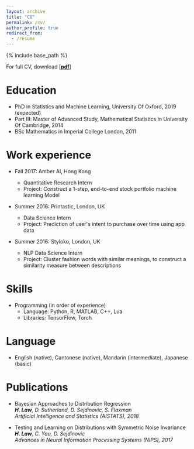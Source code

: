 ```yaml
---
layout: archive
title: "CV"
permalink: /cv/
author_profile: true
redirect_from:
  - /resume
---
```

{% include base_path %}

For full CV, download [[__pdf__](http://hcllaw.github.io/files/leon-cv-2.pdf)]

Education
======
* PhD in Statistics and Machine Learning, University Of Oxford, 2019 (expected)
* Part III: Master of Advanced Study, Mathematical Statistics in University Of Cambridge, 2014
* BSc Mathematics in Imperial College London, 2011

Work experience
======
* Fall 2017: Amber AI, Hong Kong
  * Quantitative Research Intern
  * Project: Construct a 1-step, end-to-end stock portfolio machine learning Model

* Summer 2016: Printastic, London, UK
  * Data Science Intern
  * Project: Prediction of user's intent to purchase over time using app data

* Summer 2016: Styloko, London, UK
  * NLP Data Science Intern
  * Project: Cluster fashion words with similar meanings, to construct a similarity measure between descriptions

Skills
======
* Programming (in order of experience)
  * Language: Python, R, MATLAB, C++, Lua
  * Libraries: TensorFlow, Torch 

Language 
======
* English (native), Cantonese (native), Mandarin (intermediate), Japanese (basic)

Publications
======
* Bayesian Approaches to Distribution Regression <br />
  _**H. Law**, D. Sutherland, D. Sejdinovic, S. Flaxman_ <br />
  _Artificial Intelligence and Statistics (AISTATS), 2018_

* Testing and Learning on Distributions with Symmetric Noise Invariance  <br />
  _**H. Law**, C. Yau, D. Sejdinovic_ <br />
  _Advances in Neural Information Processing Systems (NIPS), 2017_

